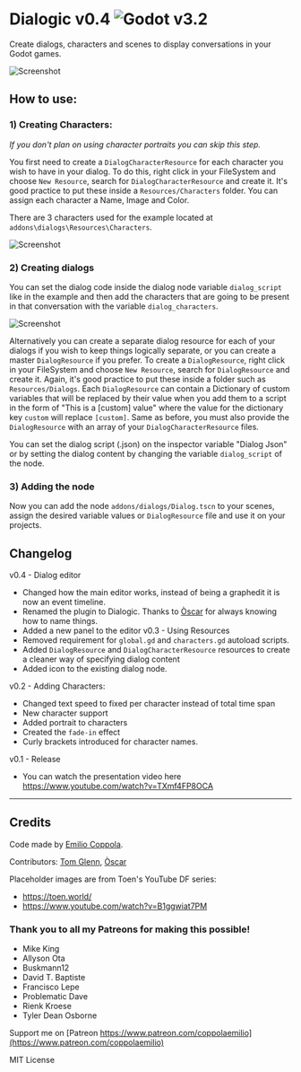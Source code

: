 # Dialogic v0.4 ![Godot v3.2](https://img.shields.io/badge/godot-v3.2-%23478cbf)
Create dialogs, characters and scenes to display conversations in your Godot games. 

![Screenshot](https://coppolaemilio.com/godot/github-portrait.png)

## How to use:

### 1) Creating Characters:
_If you don't plan on using character portraits you can skip this step._

You first need to create a `DialogCharacterResource` for each character you wish to have in your dialog.
To do this, right click in your FileSystem and choose `New Resource`, search for `DialogCharacterResource` and create it.
It's good practice to put these inside a `Resources/Characters` folder.
You can assign each character a Name, Image and Color.

There are 3 characters used for the example located at `addons\dialogs\Resources\Characters`.

![Screenshot](https://coppolaemilio.com/godot/character-resource-inspector.PNG?v2)


### 2) Creating dialogs
You can set the dialog code inside the dialog node variable `dialog_script` like in the example and then add the characters that are going to be present in that conversation with the variable `dialog_characters`. 

![Screenshot](https://coppolaemilio.com/godot/characters-in-node.PNG)

Alternatively you can create a separate dialog resource for each of your dialogs if you wish to keep things logically separate, or you can create a master `DialogResource` if you prefer.
To create a `DialogResource`, right click in your FileSystem and choose `New Resource`, search for `DialogResource` and create it.
Again, it's good practice to put these inside a folder such as `Resources/Dialogs`.
Each `DialogResource` can contain a Dictionary of custom variables that will be replaced by their value when you add them to a script in the form of "This is a [custom] value" where the value for the dictionary key `custom` will replace `[custom]`.
Same as before, you must also provide the `DialogResource` with an array of your `DialogCharacterResource` files.


You can set the dialog script (.json) on the inspector variable "Dialog Json" or by setting the dialog content by changing the variable `dialog_script` of the node.

### 3) Adding the node
Now you can add the node `addons/dialogs/Dialog.tscn` to your scenes, assign the desired variable values or `DialogResource` file and use it on your projects.

## Changelog
v0.4 - Dialog editor
 - Changed how the main editor works, instead of being a graphedit it is now an event timeline.
 - Renamed the plugin to Dialogic. Thanks to [Òscar](https://twitter.com/oscartes) for always knowing how to name things. 
 - Added a new panel to the editor
v0.3 - Using Resources
 - Removed requirement for `global.gd` and `characters.gd` autoload scripts.
 - Added `DialogResource` and `DialogCharacterResource` resources to create a cleaner way of specifying dialog content
 - Added icon to the existing dialog node.

v0.2 - Adding Characters:
 - Changed text speed to fixed per character instead of total time span
 - New character support
 - Added portrait to characters
 - Created the `fade-in` effect
 - Curly brackets introduced for character names.

v0.1 - Release
 - You can watch the presentation video here https://www.youtube.com/watch?v=TXmf4FP8OCA
---

## Credits
Code made by [Emilio Coppola](https://github.com/coppolaemilio).

Contributors: [Tom Glenn](https://github.com/tomglenn), [Òscar](https://twitter.com/oscartes)

Placeholder images are from Toen's YouTube DF series:
 - https://toen.world/
 - https://www.youtube.com/watch?v=B1ggwiat7PM

### Thank you to all my Patreons for making this possible!
- Mike King
- Allyson Ota
- Buskmann12
- David T. Baptiste
- Francisco Lepe
- Problematic Dave
- Rienk Kroese
- Tyler Dean Osborne

Support me on [Patreon https://www.patreon.com/coppolaemilio](https://www.patreon.com/coppolaemilio)

MIT License
